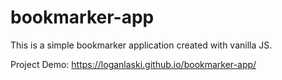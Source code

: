 # bookmarker-app
This is a simple bookmarker application created with vanilla JS.

Project Demo: https://loganlaski.github.io/bookmarker-app/
